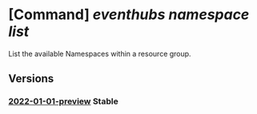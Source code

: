# [Command] _eventhubs namespace list_

List the available Namespaces within a resource group.

## Versions

### [2022-01-01-preview](/Resources/mgmt-plane/L3N1YnNjcmlwdGlvbnMve30vcmVzb3VyY2Vncm91cHMve30vcHJvdmlkZXJzL21pY3Jvc29mdC5ldmVudGh1Yi9uYW1lc3BhY2Vz/2022-01-01-preview.xml) **Stable**

<!-- mgmt-plane /subscriptions/{}/resourcegroups/{}/providers/microsoft.eventhub/namespaces 2022-01-01-preview -->
